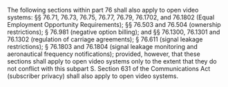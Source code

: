 The following sections within part 76 shall also apply to open video systems: §§ 76.71, 76.73, 76.75, 76.77, 76.79, 76.1702, and 76.1802 (Equal Employment Opportunity Requirements); §§ 76.503 and 76.504 (ownership restrictions); § 76.981 (negative option billing); and §§ 76.1300, 76.1301 and 76.1302 (regulation of carriage agreements); § 76.611 (signal leakage restrictions); § 76.1803 and 76.1804 (signal leakage monitoring and aeronautical frequency notifications); provided, however, that these sections shall apply to open video systems only to the extent that they do not conflict with this subpart S. Section 631 of the Communications Act (subscriber privacy) shall also apply to open video systems.


